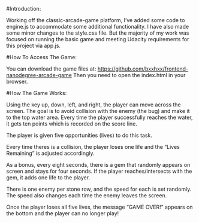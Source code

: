 #Introduction:

Working off the classic-arcade-game platform, I’ve added some code to engine.js to accommodate some additional functionality. I have also made some minor changes to the style.css file. But the majority of my work was focused on running the basic game and meeting Udacity requirements for this project via app.js.

#How To Access The Game:

You can download the game files at: https://github.com/bxxhxx/frontend-nanodegree-arcade-game
Then you need to open the index.html in your browser.

#How The Game Works:

Using the key up, down, left, and right, the player can move across the screen. The goal is to avoid collision with the enemy (the bug) and make it to the top water area. Every time the player successfully reaches the water, it gets ten points which is recorded on the score line.

The player is given five opportunities (lives) to do this task.

Every time theres is a collision, the player loses one life and the “Lives Remaining” is adjusted accordingly.

As a bonus, every eight seconds, there is a gem that randomly appears on screen and stays for four seconds. If the player reaches/intersects with the gem, it adds one life to the player.

There is one enemy per stone row, and the speed for each is set randomly. The speed also changes each time the enemy leaves the screen.

Once the player loses all five lives, the message “GAME OVER!” appears on the bottom and the player can no longer play!